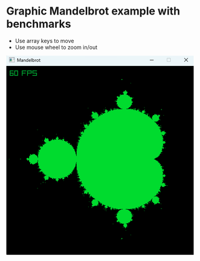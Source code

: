 # Graphic Mandelbrot example with benchmarks
* Use array keys to move
* Use mouse wheel to zoom in/out

![Screenshot](screenshot_mandelbrot.png)

